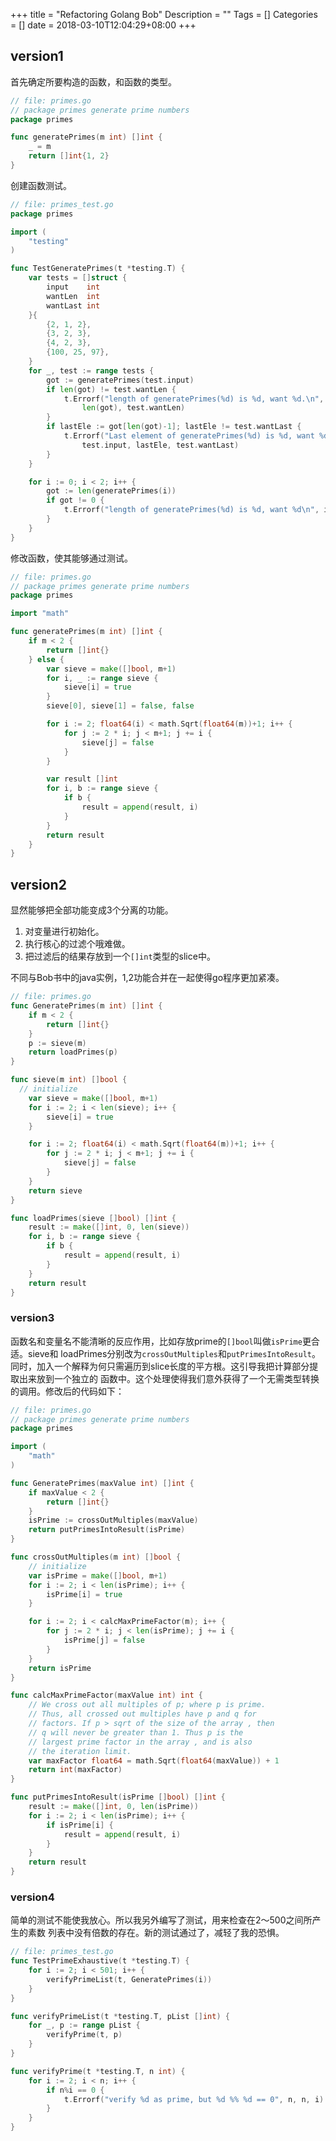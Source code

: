 +++
title =  "Refactoring Golang Bob"
Description = ""
Tags = []
Categories = []
date = 2018-03-10T12:04:29+08:00
+++

## version1

首先确定所要构造的函数，和函数的类型。
```go
// file: primes.go
// package primes generate prime numbers
package primes

func generatePrimes(m int) []int {
	_ = m
	return []int{1, 2}
}
```

创建函数测试。
```go
// file: primes_test.go
package primes

import (
	"testing"
)

func TestGeneratePrimes(t *testing.T) {
	var tests = []struct {
		input    int
		wantLen  int
		wantLast int
	}{
		{2, 1, 2},
		{3, 2, 3},
		{4, 2, 3},
		{100, 25, 97},
	}
	for _, test := range tests {
		got := generatePrimes(test.input)
		if len(got) != test.wantLen {
			t.Errorf("length of generatePrimes(%d) is %d, want %d.\n", test.input,
				len(got), test.wantLen)
		}
		if lastEle := got[len(got)-1]; lastEle != test.wantLast {
			t.Errorf("Last element of generatePrimes(%d) is %d, want %d.\n",
				test.input, lastEle, test.wantLast)
		}
	}

	for i := 0; i < 2; i++ {
		got := len(generatePrimes(i))
		if got != 0 {
			t.Errorf("length of generatePrimes(%d) is %d, want %d\n", i, got, 0)
		}
	}
}
```

修改函数，使其能够通过测试。
```go
// file: primes.go
// package primes generate prime numbers
package primes

import "math"

func generatePrimes(m int) []int {
	if m < 2 {
		return []int{}
	} else {
		var sieve = make([]bool, m+1)
		for i, _ := range sieve {
			sieve[i] = true
		}
		sieve[0], sieve[1] = false, false

		for i := 2; float64(i) < math.Sqrt(float64(m))+1; i++ {
			for j := 2 * i; j < m+1; j += i {
				sieve[j] = false
			}
		}

		var result []int
		for i, b := range sieve {
			if b {
				result = append(result, i)
			}
		}
		return result
	}
}
```

## version2
显然能够把全部功能变成3个分离的功能。

1. 对变量进行初始化。
2. 执行核心的过滤个哦难做。
3. 把过滤后的结果存放到一个`[]int`类型的slice中。

不同与Bob书中的java实例，1,2功能合并在一起使得go程序更加紧凑。
```go
// file: primes.go
func GeneratePrimes(m int) []int {
	if m < 2 {
		return []int{}
	}
	p := sieve(m)
	return loadPrimes(p)
}

func sieve(m int) []bool {
  // initialize
	var sieve = make([]bool, m+1)
	for i := 2; i < len(sieve); i++ {
		sieve[i] = true
	}

	for i := 2; float64(i) < math.Sqrt(float64(m))+1; i++ {
		for j := 2 * i; j < m+1; j += i {
			sieve[j] = false
		}
	}
	return sieve
}

func loadPrimes(sieve []bool) []int {
	result := make([]int, 0, len(sieve))
	for i, b := range sieve {
		if b {
			result = append(result, i)
		}
	}
	return result
}
```

### version3
函数名和变量名不能清晰的反应作用，比如存放prime的`[]bool`叫做`isPrime`更合适。sieve和
loadPrimes分别改为`crossOutMultiples`和`putPrimesIntoResult`。
同时，加入一个解释为何只需遍历到slice长度的平方根。这引导我把计算部分提取出来放到一个独立的
函数中。这个处理使得我们意外获得了一个无需类型转换的调用。修改后的代码如下：

```go
// file: primes.go
// package primes generate prime numbers
package primes

import (
	"math"
)

func GeneratePrimes(maxValue int) []int {
	if maxValue < 2 {
		return []int{}
	}
	isPrime := crossOutMultiples(maxValue)
	return putPrimesIntoResult(isPrime)
}

func crossOutMultiples(m int) []bool {
	// initialize
	var isPrime = make([]bool, m+1)
	for i := 2; i < len(isPrime); i++ {
		isPrime[i] = true
	}

	for i := 2; i < calcMaxPrimeFactor(m); i++ {
		for j := 2 * i; j < len(isPrime); j += i {
			isPrime[j] = false
		}
	}
	return isPrime
}

func calcMaxPrimeFactor(maxValue int) int {
	// We cross out all multiples of p; where p is prime.
	// Thus, all crossed out multiples have p and q for
	// factors. If p > sqrt of the size of the array , then
	// q will never be greater than 1. Thus p is the
	// largest prime factor in the array , and is also
	// the iteration limit.
	var maxFactor float64 = math.Sqrt(float64(maxValue)) + 1
	return int(maxFactor)
}

func putPrimesIntoResult(isPrime []bool) []int {
	result := make([]int, 0, len(isPrime))
	for i := 2; i < len(isPrime); i++ {
		if isPrime[i] {
			result = append(result, i)
		}
	}
	return result
}
```

### version4
简单的测试不能使我放心。所以我另外编写了测试，用来检查在2～500之间所产生的素数
列表中没有倍数的存在。新的测试通过了，减轻了我的恐惧。

```go
// file: primes_test.go
func TestPrimeExhaustive(t *testing.T) {
	for i := 2; i < 501; i++ {
		verifyPrimeList(t, GeneratePrimes(i))
	}
}

func verifyPrimeList(t *testing.T, pList []int) {
	for _, p := range pList {
		verifyPrime(t, p)
	}
}

func verifyPrime(t *testing.T, n int) {
	for i := 2; i < n; i++ {
		if n%i == 0 {
			t.Errorf("verify %d as prime, but %d %% %d == 0", n, n, i)
		}
	}
}
```

